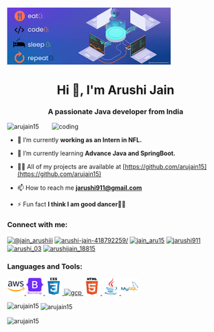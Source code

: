 ![logo](https://github.com/arujain15/arujain15/blob/main/images_git.jpg )

<h1 align="center">Hi 👋, I'm Arushi Jain</h1>
<h3 align="center">A passionate Java developer from India</h3>

<img align="right" alt="coding" width="400" src="[[[[https://media.giphy.com/media/ZZ6nXfV7YXwpXyxfth/giphy.gif](https://media.tenor.com/IF2JdxzmyN4AAAAj/coding-girl.gif](https://www.google.com/url?sa=i&url=https%3A%2F%2Ftenor.com%2Fview%2Fcoding-girl-gif-2332171326726785246&psig=AOvVaw0USn1HvWowv9-9XN4K2xwr&ust=1738777388903000&source=images&cd=vfe&opi=89978449&ved=0CBMQjRxqFwoTCNCuptbIqosDFQAAAAAdAAAAABAE)](https://media.tenor.com/IF2JdxzmyN4AAAAj/coding-girl.gif)](https://user-images.githubusercontent.com/74038190/221352975-94759904-aa4c-4032-a8ab-b546efb9c478.gif)">


<p align="left"> <img src="https://komarev.com/ghpvc/?username=arujain15&label=Profile%20views&color=0e75b6&style=flat" alt="arujain15" /> </p>

- 🔭 I’m currently **working as an Intern in NFL.**

- 🌱 I’m currently learning **Advance Java and SpringBoot.**

- 👨‍💻 All of my projects are available at [https://github.com/arujain15](https://github.com/arujain15)

- 📫 How to reach me **jarushi911@gmail.com**

- ⚡ Fun fact **I think I am good dancer💃🏻**

<h3 align="left">Connect with me:</h3>
<p align="left">
<a href="https://twitter.com/@jain_arushiii" target="blank"><img align="center" src="https://raw.githubusercontent.com/rahuldkjain/github-profile-readme-generator/master/src/images/icons/Social/twitter.svg" alt="@jain_arushiii" height="30" width="40" /></a>
<a href="https://linkedin.com/in/arushi-jain-418792259/" target="blank"><img align="center" src="https://raw.githubusercontent.com/rahuldkjain/github-profile-readme-generator/master/src/images/icons/Social/linked-in-alt.svg" alt="arushi-jain-418792259/" height="30" width="40" /></a>
<a href="https://instagram.com/jain_aru15" target="blank"><img align="center" src="https://raw.githubusercontent.com/rahuldkjain/github-profile-readme-generator/master/src/images/icons/Social/instagram.svg" alt="jain_aru15" height="30" width="40" /></a>
<a href="https://www.hackerrank.com/jarushi911" target="blank"><img align="center" src="https://raw.githubusercontent.com/rahuldkjain/github-profile-readme-generator/master/src/images/icons/Social/hackerrank.svg" alt="jarushi911" height="30" width="40" /></a>
<a href="https://www.leetcode.com/arushi_03" target="blank"><img align="center" src="https://raw.githubusercontent.com/rahuldkjain/github-profile-readme-generator/master/src/images/icons/Social/leet-code.svg" alt="arushi_03" height="30" width="40" /></a>
<a href="https://discord.gg/arushijain_18815" target="blank"><img align="center" src="https://raw.githubusercontent.com/rahuldkjain/github-profile-readme-generator/master/src/images/icons/Social/discord.svg" alt="arushijain_18815" height="30" width="40" /></a>
</p>

<h3 align="left">Languages and Tools:</h3>
<p align="left"> <a href="https://aws.amazon.com" target="_blank" rel="noreferrer"> <img src="https://raw.githubusercontent.com/devicons/devicon/master/icons/amazonwebservices/amazonwebservices-original-wordmark.svg" alt="aws" width="40" height="40"/> </a> <a href="https://getbootstrap.com" target="_blank" rel="noreferrer"> <img src="https://raw.githubusercontent.com/devicons/devicon/master/icons/bootstrap/bootstrap-plain-wordmark.svg" alt="bootstrap" width="40" height="40"/> </a> <a href="https://www.w3schools.com/css/" target="_blank" rel="noreferrer"> <img src="https://raw.githubusercontent.com/devicons/devicon/master/icons/css3/css3-original-wordmark.svg" alt="css3" width="40" height="40"/> </a> <a href="https://cloud.google.com" target="_blank" rel="noreferrer"> <img src="https://www.vectorlogo.zone/logos/google_cloud/google_cloud-icon.svg" alt="gcp" width="40" height="40"/> </a> <a href="https://www.w3.org/html/" target="_blank" rel="noreferrer"> <img src="https://raw.githubusercontent.com/devicons/devicon/master/icons/html5/html5-original-wordmark.svg" alt="html5" width="40" height="40"/> </a> <a href="https://www.java.com" target="_blank" rel="noreferrer"> <img src="https://raw.githubusercontent.com/devicons/devicon/master/icons/java/java-original.svg" alt="java" width="40" height="40"/> </a> <a href="https://www.mysql.com/" target="_blank" rel="noreferrer"> <img src="https://raw.githubusercontent.com/devicons/devicon/master/icons/mysql/mysql-original-wordmark.svg" alt="mysql" width="40" height="40"/> </a> </p>

<p><img align="left" src="https://github-readme-stats.vercel.app/api/top-langs?username=arujain15&show_icons=true&locale=en&layout=compact" alt="arujain15" /></p>

<p>&nbsp;<img align="center" src="https://github-readme-stats.vercel.app/api?username=arujain15&show_icons=true&locale=en" alt="arujain15" /></p>

<p><img align="center" src="https://github-readme-streak-stats.herokuapp.com/?user=arujain15&" alt="arujain15" /></p>

